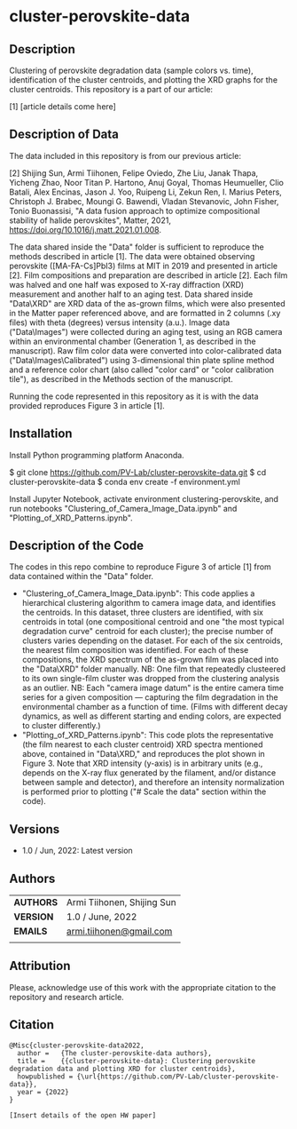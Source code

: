 cluster-perovskite-data
===========

## Description

Clustering of perovskite degradation data (sample colors vs. time), identification of the cluster centroids, and plotting the XRD graphs for the cluster centroids. This repository is a part of our article:

[1] [article details come here]

## Description of Data

The data included in this repository is from our previous article: 

[2] Shijing Sun, Armi Tiihonen, Felipe Oviedo, Zhe Liu, Janak Thapa, Yicheng Zhao, Noor Titan P. Hartono, Anuj Goyal, Thomas Heumueller, Clio Batali, Alex Encinas, Jason J. Yoo, Ruipeng Li, Zekun Ren, I. Marius Peters, Christoph J. Brabec, Moungi G. Bawendi, Vladan Stevanovic, John Fisher, Tonio Buonassisi, "A data fusion approach to optimize compositional stability of halide perovskites", Matter, 2021, https://doi.org/10.1016/j.matt.2021.01.008.

The data shared inside the "Data" folder is sufficient to reproduce the methods described in article [1]. The data were obtained observing perovskite ([MA-FA-Cs]PbI3) films at MIT in 2019 and presented in article [2]. Film compositions and preparation are described in article [2]. Each film was halved and one half was exposed to X-ray diffraction (XRD) measurement and another half to an aging test. Data shared inside "Data\XRD" are XRD data of the as-grown films, which were also presented in the Matter paper referenced above, and are formatted in 2 columns (.xy files) with theta (degrees) versus intensity (a.u.). Image data ("Data\Images") were collected during an aging test, using an RGB camera within an environmental chamber (Generation 1, as described in the manuscript). Raw film color data were converted into color-calibrated data ("Data\Images\Calibrated") using 3-dimensional thin plate spline method and a reference color chart (also called "color card" or "color calibration tile"), as described in the Methods section of the manuscript.

Running the code represented in this repository as it is with the data provided reproduces Figure 3 in article [1].

## Installation

Install Python programming platform Anaconda.

$ git clone https://github.com/PV-Lab/cluster-perovskite-data.git
$ cd cluster-perovskite-data
$ conda env create -f environment.yml

Install Jupyter Notebook, activate environment clustering-perovskite, and run notebooks "Clustering_of_Camera_Image_Data.ipynb" and "Plotting_of_XRD_Patterns.ipynb".

## Description of the Code

The codes in this repo combine to reproduce Figure 3 of article [1] from data contained within the "Data" folder.

- "Clustering_of_Camera_Image_Data.ipynb": This code applies a hierarchical clustering algorithm to camera image data, and identifies the centroids. In this dataset, three clusters are identified, with six centroids in total (one compositional centroid and one "the most typical degradation curve" centroid for each cluster); the precise number of clusters varies depending on the dataset. For each of the six centroids, the nearest film composition was identified. For each of these compositions, the XRD spectrum of the as-grown film was placed into the "Data\XRD" folder manually. NB: One film that repeatedly clusteered to its own single-film cluster was dropped from the clustering analysis as an outlier. NB: Each "camera image datum" is the entire camera time series for a given composition — capturing the film degradation in the environmental chamber as a function of time. (Films with different decay dynamics, as well as different starting and ending colors, are expected to cluster differently.)
- "Plotting_of_XRD_Patterns.ipynb": This code plots the representative (the film nearest to each cluster centroid) XRD spectra mentioned above, contained in "Data\XRD," and reproduces the plot shown in Figure 3. Note that XRD intensity (y-axis) is in arbitrary units (e.g., depends on the X-ray flux generated by the filament, and/or distance between sample and detector), and therefore an intensity normalization is performed prior to plotting ("# Scale the data" section within the code).

## Versions

- 1.0 / Jun, 2022: Latest version

## Authors
||                    |
| ------------- | ------------------------------ |
| **AUTHORS**      | Armi Tiihonen, Shijing Sun | 
| **VERSION**      | 1.0 / June, 2022 | 
| **EMAILS**      | armi.tiihonen@gmail.com | 
||                    |

## Attribution

Please, acknowledge use of this work with the appropriate citation to the repository and research article.

## Citation

    @Misc{cluster-perovskite-data2022,
      author =   {The cluster-perovskite-data authors},
      title =    {{cluster-perovskite-data}: Clustering perovskite degradation data and plotting XRD for cluster centroids},
      howpublished = {\url{https://github.com/PV-Lab/cluster-perovskite-data}},
      year = {2022}
    }
    
    [Insert details of the open HW paper]
